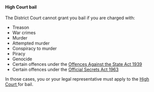 ####  High Court bail

The District Court cannot grant you bail if you are charged with:

  * Treason 
  * War crimes 
  * Murder 
  * Attempted murder 
  * Conspiracy to murder 
  * Piracy 
  * Genocide 
  * Certain offences under the [ Offences Against the State Act 1939 ](http://www.irishstatutebook.ie/1939/en/act/pub/0013/index.html)
  * Certain offences under the [ Official Secrets Act 1963 ](http://www.irishstatutebook.ie/1963/en/act/pub/0001/index.html)

In those cases, you or your legal representative must apply to the [ High
Court ](/en/justice/courts-system/high-court/) for bail.
